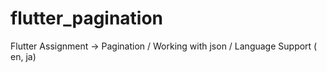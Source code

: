 # flutter_pagination
Flutter Assignment -> Pagination / Working with json / Language Support ( en, ja)
